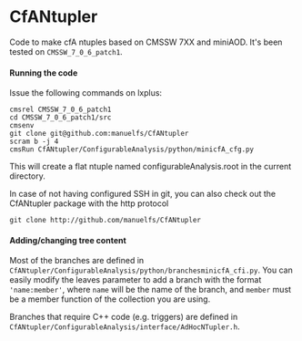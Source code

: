 CfANtupler
==========

Code to make cfA ntuples based on CMSSW 7XX and miniAOD.
It's been tested on `CMSSW_7_0_6_patch1`. 

#### Running the code
Issue the following commands on lxplus:

    cmsrel CMSSW_7_0_6_patch1
    cd CMSSW_7_0_6_patch1/src
    cmsenv
    git clone git@github.com:manuelfs/CfANtupler
    scram b -j 4
    cmsRun CfANtupler/ConfigurableAnalysis/python/minicfA_cfg.py

This will create a flat ntuple named configurableAnalysis.root in the
current directory.

In case of not having configured SSH in git, you can also check out the 
CfANtupler package with the http protocol

    git clone http://github.com/manuelfs/CfANtupler

#### Adding/changing tree content
Most of the branches are defined in `CfANtupler/ConfigurableAnalysis/python/branchesminicfA_cfi.py`. 
You can easily modify the leaves parameter to add a branch with the format
`'name:member'`, where `name` will be the name of the branch, and `member` must
be a member function of the collection you are using.

Branches that require C++ code (e.g. triggers) are defined in 
`CfANtupler/ConfigurableAnalysis/interface/AdHocNTupler.h`.
